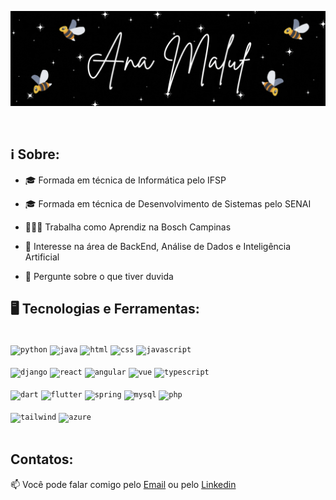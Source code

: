 <p align="center">
  <img src="anamaluf.gif" alt="Unform" />
</p>

<div dsplay="inline-block">
  <br>
</div>


## ℹ Sobre:
- 🎓 Formada em técnica de Informática pelo IFSP

- 🎓 Formada em técnica de Desenvolvimento de Sistemas pelo SENAI

- 👩🏾‍💻 Trabalha como Aprendiz na Bosch Campinas

- 💾 Interesse na área de BackEnd, Análise de Dados e Inteligência Artificial

- 💬 Pergunte sobre o que tiver duvida

## 🖥️ Tecnologias e Ferramentas: 
<br>
<code><img  width="40px" src="https://img.icons8.com/?size=80&id=YX03OUiHE3rz&format=png" title="python"/></code>
<code><img  width="40px" src="https://img.icons8.com/?size=80&id=13679&format=png" title="java"/></code>
<code><img  width="40px" src="https://img.icons8.com/?size=80&id=20909&format=png" title="html"/></code>
<code><img  width="40px" src="https://img.icons8.com/?size=80&id=7gdY5qNXaKC0&format=png" title="css"/></code>
<code><img  width="40px" src="https://img.icons8.com/?size=80&id=108784&format=png" title="javascript"/></code>
<br>
<br>
<code><img  width="40px" src="https://img.icons8.com/?size=80&id=IuuVVwsdTi2v&format=png" title="django"/></code>
<code><img  width="40px" src="https://img.icons8.com/?size=80&id=asWSSTBrDlTW&format=png" title="react"/></code>
<code><img  width="40px" src="https://img.icons8.com/?size=80&id=l9a5tcSnBwcf&format=png" title="angular"/></code>
<code><img  width="40px" src="https://img.icons8.com/?size=80&id=eETV3RNHVrWA&format=png" title="vue"/></code>
<code><img  width="40px" src="https://img.icons8.com/?size=80&id=Xf1sHBmY73hA&format=png" title="typescript"/></code>
<br>
<br>
<code><img  width="40px" src="https://img.icons8.com/?size=80&id=7AFcZ2zirX6Y&format=png" title="dart"/></code>
<code><img  width="40px" src="https://img.icons8.com/?size=80&id=pCvIfmctRaY8&format=png" title="flutter"/></code>
<code><img  width="40px" src="https://img.icons8.com/?size=48&id=90519&format=png" title="spring"/></code>
<code><img  width="40px" src="https://img.icons8.com/?size=80&id=UFXRpPFebwa2&format=png" title="mysql"/></code>
<code><img  width="40px" src="https://img.icons8.com/?size=80&id=plPz67QUdeWA&format=png" title="php"/></code>
<br>
<br>
<code><img width="40px" src="https://img.icons8.com/?size=80&id=CIAZz2CYc6Kc&format=png" title="tailwind"/></code>
<code><img width="40px" src="https://img.icons8.com/?size=48&id=VLKafOkk3sBX&format=png" title="azure"/></code>
<br>
<br>
              
## Contatos:

📫 Você pode falar comigo pelo [Email](mailto:anaaurelio-maluf@hotmail.com) ou pelo [Linkedin](https://www.linkedin.com/in/ana-beatriz-maluf-386a5928a/) 





